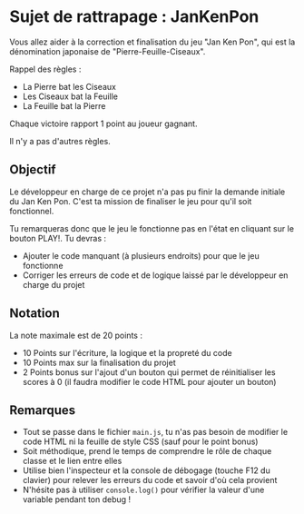 # Sujet de rattrapage : JanKenPon

Vous allez aider à la correction et finalisation du jeu "Jan Ken Pon", qui est la dénomination japonaise de "Pierre-Feuille-Ciseaux".

Rappel des règles :
- La Pierre bat les Ciseaux
- Les Ciseaux bat la Feuille
- La Feuille bat la Pierre

Chaque victoire rapport 1 point au joueur gagnant.

Il n'y a pas d'autres règles.

## Objectif

Le développeur en charge de ce projet n'a pas pu finir la demande initiale du Jan Ken Pon. C'est ta mission de finaliser le jeu pour qu'il soit fonctionnel.

Tu remarqueras donc que le jeu le fonctionne pas en l'état en cliquant sur le bouton PLAY!. Tu devras :
- Ajouter le code manquant (à plusieurs endroits) pour que le jeu fonctionne
- Corriger les erreurs de code et de logique laissé par le développeur en charge du projet

## Notation

La note maximale est de 20 points :
- 10 Points sur l'écriture, la logique et la propreté du code
- 10 Points max sur la finalisation du projet
- 2 Points bonus sur l'ajout d'un bouton qui permet de réinitialiser les scores à 0 (il faudra modifier le code HTML pour ajouter un bouton)

## Remarques

- Tout se passe dans le fichier `main.js`, tu n'as pas besoin de modifier le code HTML ni la feuille de style CSS (sauf pour le point bonus)
- Soit méthodique, prend le temps de comprendre le rôle de chaque classe et le lien entre elles
- Utilise bien l'inspecteur et la console de débogage (touche F12 du clavier) pour relever les erreurs du code et savoir d'où cela provient
- N'hésite pas à utiliser `console.log()` pour vérifier la valeur d'une variable pendant ton debug !